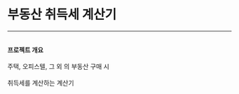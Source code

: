 <h1>부동산 취득세 계산기</h1>
<hr>
<br>
<b>프로젝트 개요</b>
<br><br>
주택, 오피스텔, 그 외 의 부동산 구매 시
<br><br>
취득세를 계산하는 계산기
